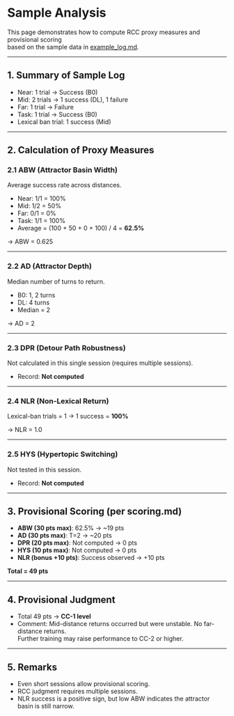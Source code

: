 # Sample Analysis

This page demonstrates how to compute RCC proxy measures and provisional scoring  
based on the sample data in [example_log.md](example_log.md).

---

## 1. Summary of Sample Log
- Near: 1 trial → Success (B0)  
- Mid: 2 trials → 1 success (DL), 1 failure  
- Far: 1 trial → Failure  
- Task: 1 trial → Success (B0)  
- Lexical ban trial: 1 success (Mid)  

---

## 2. Calculation of Proxy Measures

### 2.1 ABW (Attractor Basin Width)
Average success rate across distances.  
- Near: 1/1 = 100%  
- Mid: 1/2 = 50%  
- Far: 0/1 = 0%  
- Task: 1/1 = 100%  
- Average = (100 + 50 + 0 + 100) / 4 = **62.5%**

→ ABW = 0.625  

---

### 2.2 AD (Attractor Depth)
Median number of turns to return.  
- B0: 1, 2 turns  
- DL: 4 turns  
- Median = 2  

→ AD = 2  

---

### 2.3 DPR (Detour Path Robustness)
Not calculated in this single session (requires multiple sessions).  
- Record: **Not computed**  

---

### 2.4 NLR (Non-Lexical Return)
Lexical-ban trials = 1 → 1 success = **100%**  

→ NLR = 1.0  

---

### 2.5 HYS (Hypertopic Switching)
Not tested in this session.  
- Record: **Not computed**  

---

## 3. Provisional Scoring (per scoring.md)

- **ABW (30 pts max)**: 62.5% → ~19 pts  
- **AD (30 pts max)**: T=2 → ~20 pts  
- **DPR (20 pts max)**: Not computed → 0 pts  
- **HYS (10 pts max)**: Not computed → 0 pts  
- **NLR (bonus +10 pts)**: Success observed → +10 pts  

**Total = 49 pts**  

---

## 4. Provisional Judgment
- Total 49 pts → **CC-1 level**  
- Comment: Mid-distance returns occurred but were unstable. No far-distance returns.  
  Further training may raise performance to CC-2 or higher.  

---

## 5. Remarks
- Even short sessions allow provisional scoring.  
- RCC judgment requires multiple sessions.  
- NLR success is a positive sign, but low ABW indicates the attractor basin is still narrow.  
